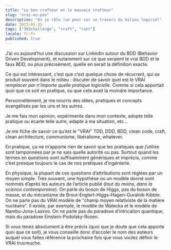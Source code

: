 ```yaml
---
title: "Le bon crafteur et le mauvais crafteur"
slug: "vrai-ou-pas"
description: "Où je râle (un peu) sur un travers du milieu logiciel"
date: 2023-01-31
tags: ["365challenge", "craft", "rant"]
locale: fr-fr
published: true
---
```


J’ai vu aujourd’hui une discussion sur Linkedin autour du BDD (Behavior Driven Development), et notamment sur ce que seraient le vrai BDD et le faux BDD, ou plus précisément, quelle en serait la définition exacte.

Ce qui est intéressant, c’est que c’est quelque chose de récurrent, qui se produit souvent dans le milieu : discuter de savoir quel est le VRAI _remplacer par n’importe quelle pratique logicielle_.
Comme si cela apportait quoi que ce soit en pratique, ou que cela avait la moindre importance.


Personnellement, je me nourris des idées, pratiques et concepts évangélisés par les uns et les autres.


Je me fais mon opinion, expérimente dans mon contexte, adopte telle pratique ou écarte telle autre, adapte à ma situation, etc...


Je me fiche de savoir ce qu’est le "VRAI" TDD, DDD, BDD, clean code, craft, clean architecture, communisme, libéralisme, whatever.


En pratique, ça ne m’apporte rien de savoir que les pratiques que j’utilise sont tamponnées par je ne sais quelle autorité ou pas.
Surtout quand les termes en questions sont suffisamment génériques et imprécis, comme c’est presque toujours le cas de nos pratiques d’ingénierie.



En physique, la plupart de ces questions d’attributions sont réglées par un moyen simple. Très souvent, une hypothèse ou un modèle donné sont nommés d’après les auteurs de l’article publié (_tout du moins, dans la science contemporaine_).
On parle du boson de Higgs, pas du boson de masse, et du mécanisme de Brout-Englert-Higgs-Hagen-Guralnik-Kibble. On ne parle pas du VRAI modèle de "champ moyen relativiste de la matière nucléaire". Il existe, par exemple, le modèle de Walecka et le modèle de Nambu-Jona-Lasinio. On ne parle pas du paradoxe d’intrication quantique, mais du paradoxe Einstein-Podolsky-Rosen.

Si vous tenez absolument à être précis (quoi que je doute que cela apporte quoi que ce soit), je vous conseille donc d’accoler le nom des auteurs auquel vous faites référence la prochaine fois que vous voulez définir le VRAI trucmuche.
